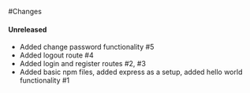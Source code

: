 #Changes

#### Unreleased

- Added change password functionality #5
- Added logout route #4
- Added login and register routes #2, #3
- Added basic npm files, added express as a setup, added hello world functionality #1